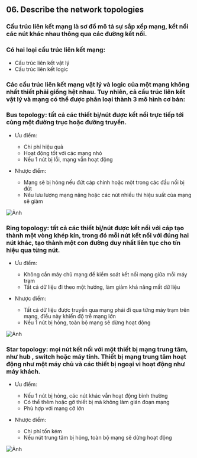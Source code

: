 ## 06. Describe the network topologies

### Cấu trúc liên kết mạng là sơ đồ mô tả sự sắp xếp mạng, kết nối các nút khác nhau  thông qua các đường kết nối. 

### Có hai loại cấu trúc liên kết mạng:
- Cấu trúc liên kết vật lý
- Cấu trúc liên kết logic

### Các cấu trúc liên kết mạng vật lý và logic của một mạng không nhất thiết phải giống hệt nhau. Tuy nhiên, cả cấu trúc liên kết vật lý và mạng có thể được phân loại thành 3 mô hình cơ bản:
### Bus topology: tất cả các thiết bị/nút được kết nối trực tiếp tới cùng một đường trục hoặc đường truyền.

- Ưu điểm:
	- Chi phí hiệu quả
	- Hoạt động tốt với các mạng nhỏ
	- Nếu 1 nút bị lỗi, mạng vẫn hoạt động

- Nhược điểm:
	- Mạng sẽ bị hỏng nếu đứt cáp chính hoặc một trong các đầu nối bị đứt
	- Nếu lưu lượng mạng nặng hoặc các nút nhiều thì hiệu suất của mạng sẽ giảm

![Ảnh](https://upload.wikimedia.org/wikipedia/commons/4/47/BusNetwork.svg)

### Ring topology: tất cả các thiết bị/nút được kết nối với cáp tạo thành một vòng khép kín, trong đó mỗi nút kết nối với đúng hai nút khác, tạo thành một con đường duy nhất liên tục cho tín hiệu qua từng nút.
 
- Ưu điểm:
	- Không cần máy chủ mạng để kiểm soát kết nối mạng giữa mỗi máy trạm
	- Tất cả dữ liệu đi theo một hướng, làm giảm khả năng mất dữ liệu

- Nhược điểm:
	- Tất cả dữ liệu được truyền qua mạng phải đi qua từng máy trạm trên mạng, điều này khiến độ trễ mạng lớn
	- Nếu 1 nút bị hỏng, toàn bộ mạng sẽ dừng hoạt động

![Ảnh](https://upload.wikimedia.org/wikipedia/commons/d/db/NetworkTopology-Ring.png)

### Star topology: mọi nút kết nối với một thiết bị mạng trung tâm, như hub , switch hoặc máy tính. Thiết bị mạng trung tâm hoạt động như một máy chủ và các thiết bị ngoại vi hoạt động như máy khách.
 
- Ưu điểm:
	- Nếu 1 nút bị hỏng, các nút khác vẫn hoạt động bình thường
	- Có thể thêm hoặc gỡ thiết bị mà không làm gián đoạn mạng
	- Phù hợp với mạng cỡ lớn

- Nhược điểm:
	- Chi phí tốn kém
	- Nếu nút trung tâm bị hỏng, toàn bộ mạng sẽ dừng hoạt động

![Ảnh](https://upload.wikimedia.org/wikipedia/commons/thumb/d/d0/StarNetwork.svg/527px-StarNetwork.svg.png)